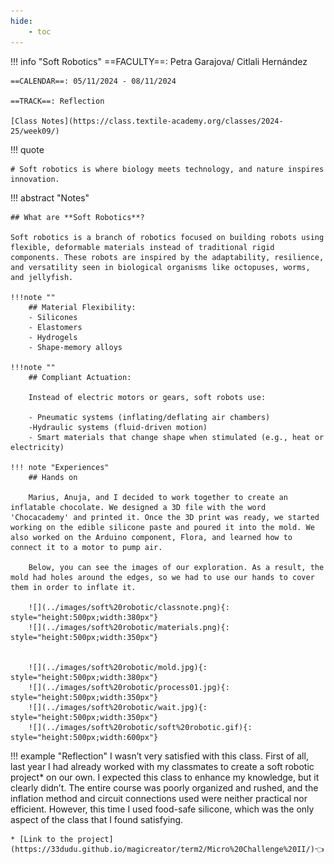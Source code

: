 ```yaml
---
hide:
    - toc
---
```



!!! info "Soft Robotics"
    ==FACULTY==: Petra Garajova/ Citlali Hernández
    
    ==CALENDAR==: 05/11/2024 - 08/11/2024

    ==TRACK==: Reflection

    [Class Notes](https://class.textile-academy.org/classes/2024-25/week09/)

!!! quote

    # Soft robotics is where biology meets technology, and nature inspires innovation.
    
    
!!! abstract "Notes"

    ## What are **Soft Robotics**?

    Soft robotics is a branch of robotics focused on building robots using flexible, deformable materials instead of traditional rigid components. These robots are inspired by the adaptability, resilience, and versatility seen in biological organisms like octopuses, worms, and jellyfish.

    !!!note ""
        ## Material Flexibility:
        - Silicones
        - Elastomers
        - Hydrogels
        - Shape-memory alloys
   
    !!!note ""
        ## Compliant Actuation:
        
        Instead of electric motors or gears, soft robots use:

        - Pneumatic systems (inflating/deflating air chambers)
        -Hydraulic systems (fluid-driven motion)
        - Smart materials that change shape when stimulated (e.g., heat or electricity)

    !!! note "Experiences"
        ## Hands on

        Marius, Anuja, and I decided to work together to create an inflatable chocolate. We designed a 3D file with the word 'Chocacademy' and printed it. Once the 3D print was ready, we started working on the edible silicone paste and poured it into the mold. We also worked on the Arduino component, Flora, and learned how to connect it to a motor to pump air.

        Below, you can see the images of our exploration. As a result, the mold had holes around the edges, so we had to use our hands to cover them in order to inflate it.

        ![](../images/soft%20robotic/classnote.png){: style="height:500px;width:380px"}
        ![](../images/soft%20robotic/materials.png){: style="height:500px;width:350px"}


        ![](../images/soft%20robotic/mold.jpg){: style="height:500px;width:380px"}
        ![](../images/soft%20robotic/process01.jpg){: style="height:500px;width:350px"}
        ![](../images/soft%20robotic/wait.jpg){: style="height:500px;width:350px"}
        ![](../images/soft%20robotic/soft%20robotic.gif){: style="height:500px;width:600px"}

!!! example "Reflection"
    I wasn’t very satisfied with this class. First of all, last year I had already worked with my classmates to create a soft robotic project* on our own. I expected this class to enhance my knowledge, but it clearly didn’t. The entire course was poorly organized and rushed, and the inflation method and circuit connections used were neither practical nor efficient. However, this time I used food-safe silicone, which was the only aspect of the class that I found satisfying.

    * [Link to the project](https://33dudu.github.io/magicreator/term2/Micro%20Challenge%20II/)👈